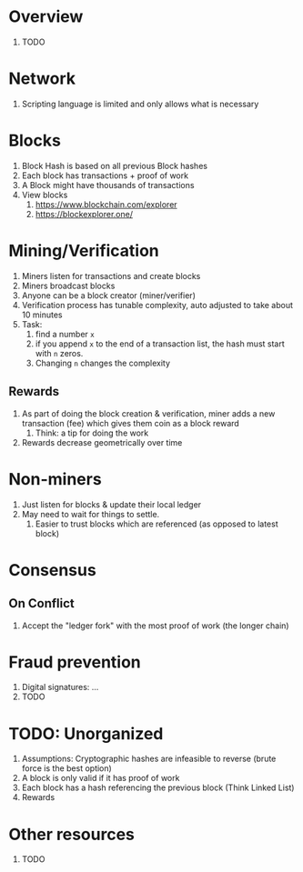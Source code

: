 # Overview
1. TODO


# Network
1. Scripting language is limited and only allows what is necessary


# Blocks
1. Block Hash is based on all previous Block hashes
1. Each block has transactions + proof of work
1. A Block might have thousands of transactions
1. View blocks
    1. https://www.blockchain.com/explorer
    1. https://blockexplorer.one/


# Mining/Verification
1. Miners listen for transactions and create blocks
1. Miners broadcast blocks
1. Anyone can be a block creator (miner/verifier)
1. Verification process has tunable complexity, auto adjusted to take about 10 minutes
1. Task:
    1. find a number `x`
    1. if you append `x` to the end of a transaction list, the hash must start with `n` zeros.
    1. Changing `n` changes the complexity


## Rewards
1. As part of doing the block creation & verification, miner adds a new transaction (fee) which gives them coin as a block reward
    1. Think: a tip for doing the work
1. Rewards decrease geometrically over time


# Non-miners
1. Just listen for blocks & update their local ledger
1. May need to wait for things to settle.
    1. Easier to trust blocks which are referenced (as opposed to latest block)


# Consensus

## On Conflict
1. Accept the "ledger fork" with the most proof of work (the longer chain)


# Fraud prevention
1. Digital signatures: ...
1. TODO



# TODO: Unorganized
1. Assumptions: Cryptographic hashes are infeasible to reverse (brute force is the best option)
1. A block is only valid if it has proof of work
1. Each block has a hash referencing the previous block (Think Linked List)
1. Rewards


# Other resources
1. TODO
